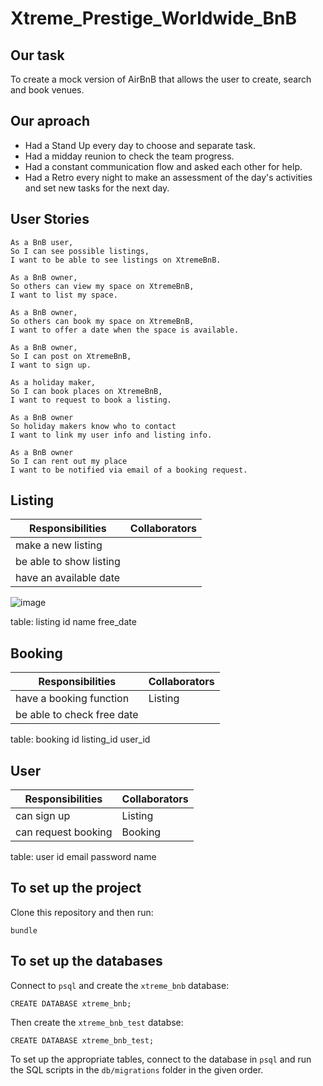 # Xtreme_Prestige_Worldwide_BnB

## Our task

To create a mock version of AirBnB that allows the user to create, search and book venues.

## Our aproach

- Had a Stand Up every day to choose and separate task.
- Had a midday reunion to check the team progress.
- Had a constant communication flow and asked each other for help.
- Had a Retro every night to make an assessment of the day's activities and set new tasks for the next day.

## User Stories

```
As a BnB user,
So I can see possible listings,
I want to be able to see listings on XtremeBnB.

As a BnB owner,
So others can view my space on XtremeBnB,
I want to list my space.

As a BnB owner,
So others can book my space on XtremeBnB,
I want to offer a date when the space is available.

As a BnB owner,
So I can post on XtremeBnB,
I want to sign up.

As a holiday maker,
So I can book places on XtremeBnB,
I want to request to book a listing.

As a BnB owner
So holiday makers know who to contact
I want to link my user info and listing info.

As a BnB owner
So I can rent out my place
I want to be notified via email of a booking request.

```

## Listing

| Responsibilities        | Collaborators |
| ----------------------- | ------------- |
| make a new listing      |               |
| be able to show listing |               |
| have an available date  |               |

![image](https://github.com/day-katy/Xtreme_Prestige_Worldwide_BnB/blob/main/images/user_story_1.png?raw=true)

table: listing
id name free_date

## Booking

| Responsibilities           | Collaborators |
| -------------------------- | ------------- |
| have a booking function    | Listing       |
| be able to check free date |

table: booking
id listing_id user_id

## User

| Responsibilities    | Collaborators |
| ------------------- | ------------- |
| can sign up         | Listing       |
| can request booking | Booking       |

table: user
id email password name

## To set up the project

Clone this repository and then run:

```
bundle
```

## To set up the databases

Connect to `psql` and create the `xtreme_bnb` database:

```
CREATE DATABASE xtreme_bnb;
```

Then create the `xtreme_bnb_test` databse:

```
CREATE DATABASE xtreme_bnb_test;
```

To set up the appropriate tables, connect to the database in `psql` and run the SQL scripts in the `db/migrations` folder in the given order.
